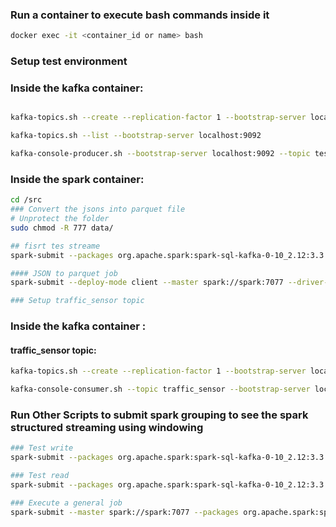 ### Run a container to execute bash commands inside it
```bash
docker exec -it <container_id or name> bash
```

### Setup test environment
### Inside the kafka container:

```bash

kafka-topics.sh --create --replication-factor 1 --bootstrap-server localhost:9092 --topic test_topic

kafka-topics.sh --list --bootstrap-server localhost:9092

kafka-console-producer.sh --bootstrap-server localhost:9092 --topic test_topic --property "parse.key=true" --property "key.separator=:"
```


### Inside the spark container:
  ```bash
cd /src
### Convert the jsons into parquet file
# Unprotect the folder
sudo chmod -R 777 data/ 

```


```bash
## fisrt tes streame
spark-submit --packages org.apache.spark:spark-sql-kafka-0-10_2.12:3.3.0 /src/read_test_stream.py

#### JSON to parquet job
spark-submit --deploy-mode client --master spark://spark:7077 --driver-memory 2G --executor-memory 2G transform_json_to_parquet.py```

### Setup traffic_sensor topic
```
### Inside the kafka container :
#### traffic_sensor topic:
```bash
kafka-topics.sh --create --replication-factor 1 --bootstrap-server localhost:9092 --topic traffic_sensor

kafka-console-consumer.sh --topic traffic_sensor --bootstrap-server localhost:9092
```

### Run Other Scripts to submit spark grouping to see the spark structured streaming using windowing

```bash
### Test write
spark-submit --packages org.apache.spark:spark-sql-kafka-0-10_2.12:3.3.0 streaming/insert_traffic_topic.py

### Test read
spark-submit --packages org.apache.spark:spark-sql-kafka-0-10_2.12:3.3.0 streaming/consume_traffic_topic.py

### Execute a general job
spark-submit --master spark://spark:7077 --packages org.apache.spark:spark-sql-kafka-0-10_2.12:3.3.0 <<job.py>>
